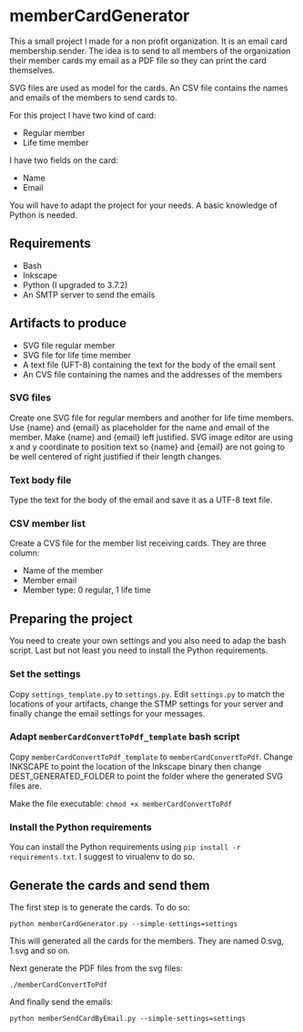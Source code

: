 # memberCardGenerator

This a small project I made for a non profit organization. It is an email card membership sender. The idea is to send to all members of the organization their member cards my email as a PDF file so they can print the card themselves.

SVG files are used as model for the cards. An CSV file contains the names and emails of the members to send cards to.

For this project I have two kind of card:

* Regular member
* Life time member

I have two fields on the card:

* Name
* Email

You will have to adapt the project for your needs. A basic knowledge of Python is needed.

## Requirements

* Bash
* Inkscape
* Python (I upgraded to 3.7.2)
* An SMTP server to send the emails

## Artifacts to produce

* SVG file regular member
* SVG file for life time member
* A text file (UFT-8) containing the text for the body of the email sent
* An CVS file containing the names and the addresses of the members

### SVG files

Create one SVG file for regular members and another for life time members. Use {name} and {email} as placeholder for the name and email of the member. Make {name} and {email} left justified. SVG image editor are using x and y coordinate to position text so {name} and {email} are not going to be well centered of right justified if their length changes.

### Text body file

Type the text for the body of the email and save it as a UTF-8 text file.

### CSV member list

Create a CVS file for the member list receiving cards. They are three column:

* Name of the member
* Member email
* Member type: 0 regular, 1 life time

## Preparing the project

You need to create your own settings and you also need to adap the bash script. Last but not least you need to install the Python requirements.

### Set the settings

Copy `settings_template.py` to `settings.py`. Edit `settings.py` to match the locations of your artifacts, change the STMP settings for your server and finally change the email settings for your messages.

### Adapt `memberCardConvertToPdf_template` bash script

Copy `memberCardConvertToPdf_template` to `memberCardConvertToPdf`. Change INKSCAPE to point the location of the Inkscape binary then change DEST_GENERATED_FOLDER to point the folder where the generated SVG files are.

Make the file executable: `chmod +x memberCardConvertToPdf`

### Install the Python requirements

You can install the Python requirements using `pip install -r requirements.txt`. I suggest to virualenv to do so.

## Generate the cards and send them

The first step is to generate the cards. To do so:

    python memberCardGenerator.py --simple-settings=settings
    
This will generated all the cards for the members. They are named 0.svg, 1.svg and so on.

Next generate the PDF files from the svg files:

    ./memberCardConvertToPdf
    
And finally send the emails:

    python memberSendCardByEmail.py --simple-settings=settings
